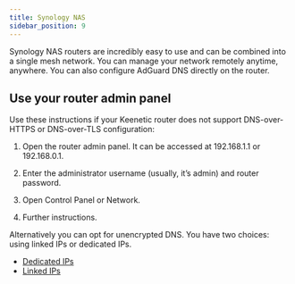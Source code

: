```yaml
---
title: Synology NAS
sidebar_position: 9
---
```


Synology NAS routers are incredibly easy to use and can be combined into a single mesh network. You can manage your network remotely anytime, anywhere. You can also configure AdGuard DNS directly on the router.

## Use your router admin panel

Use these instructions if your Keenetic router does not support DNS-over-HTTPS or DNS-over-TLS configuration:

1. Open the router admin panel. It can be accessed at 192.168.1.1 or 192.168.0.1.

1. Enter the administrator username (usually, it’s admin) and router password.

1. Open Control Panel or Network.

1. Further instructions.

Alternatively you can opt for unencrypted DNS. You have two choices: using linked IPs or dedicated IPs.

- [Dedicated IPs](/connect-devices/other-options/dedicated-ip.md)
- [Linked IPs](/connect-devices/other-options/linked-ip.md)
